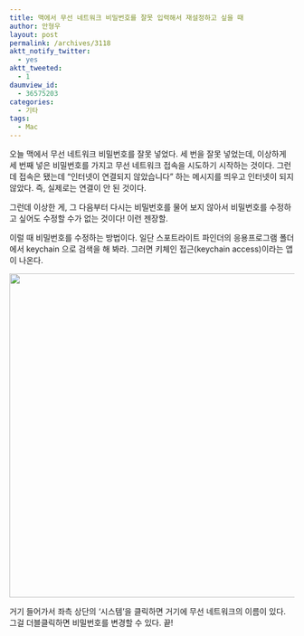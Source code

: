 ```yaml
---
title: 맥에서 무선 네트워크 비밀번호를 잘못 입력해서 재설정하고 싶을 때
author: 안형우
layout: post
permalink: /archives/3118
aktt_notify_twitter:
  - yes
aktt_tweeted:
  - 1
daumview_id:
  - 36575203
categories:
  - 기타
tags:
  - Mac
---
```

오늘 맥에서 무선 네트워크 비밀번호를 잘못 넣었다. 세 번을 잘못 넣었는데, 이상하게 세 번째 넣은 비밀번호를 가지고 무선 네트워크 접속을 시도하기 시작하는 것이다. 그런데 접속은 됐는데 &#8220;인터넷이 연결되지 않았습니다&#8221; 하는 메시지를 띄우고 인터넷이 되지 않았다. 즉, 실제로는 연결이 안 된 것이다.

그런데 이상한 게, 그 다음부터 다시는 비밀번호를 물어 보지 않아서 비밀번호를 수정하고 싶어도 수정할 수가 없는 것이다! 이런 젠장할.

이럴 때 비밀번호를 수정하는 방법이다. 일단 스포트라이트 파인더의 응용프로그램 폴더에서 keychain 으로 검색을 해 봐라. 그러면 키체인 접근(keychain access)이라는 앱이 나온다.

<img class="aligncenter" src="http://mytory.net/uploads/legacy/mac-keychain.png" alt="" width="811" height="573" />

거기 들어가서 좌측 상단의 &#8216;시스템&#8217;을 클릭하면 거기에 무선 네트워크의 이름이 있다. 그걸 더블클릭하면 비밀번호를 변경할 수 있다. 끝!